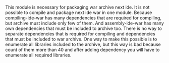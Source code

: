 
This module is necessary for packaging war archive next ide. It is not possible to compile and package next ide war in one module.
Because compiling-ide-war has many dependencies that are required for compiling, but archive must include only few of them.
And assembly-ide-war has many own dependencies that must be included to archive too.
There is no way to separate dependencies that is required for compiling and dependencies that must be included to war archive. 
One way to make this possible is to enumerate all libraries included to the archive, but this way is bad because count of them more than 40 and after adding dependency you will have to enumerate all required libraries.
